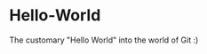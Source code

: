 # Hello-World
The customary "Hello World" into the world of Git :)

<?php echo 'Modifying read me before commiting :(' ?>

